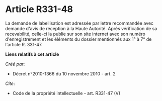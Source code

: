 # Article R331-48

La demande de labellisation est adressée par lettre recommandée avec demande d'avis de réception à la Haute Autorité. Après
vérification de sa recevabilité, celle-ci la publie sur son site internet avec son numéro d'enregistrement et les éléments du
dossier mentionnés aux 1° à 7° de l'article R. 331-47.

**Liens relatifs à cet article**

_Créé par_:

  - Décret n°2010-1366 du 10 novembre 2010 - art. 2

_Cite_:

  - Code de la propriété intellectuelle - art. R331-47 (V)
